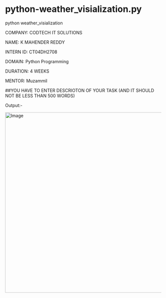 # python-weather_visialization.py
python weather_visialization

COMPANY: CODTECH IT SOLUTIONS

NAME: K MAHENDER REDDY

INTERN ID: CT04DH2708

DOMAIN:  Python Programming

DURATION: 4 WEEKS

MENTOR: Muzammil

##YOU HAVE TO ENTER DESCRIOTON OF YOUR TASK (AND IT SHOULD NOT BE LESS THAN 500 WORDS)

Output:-

<img width="1241" height="580" alt="Image" src="https://github.com/user-attachments/assets/9027ff68-69c6-4f6a-9568-1c448d7123b0" />
